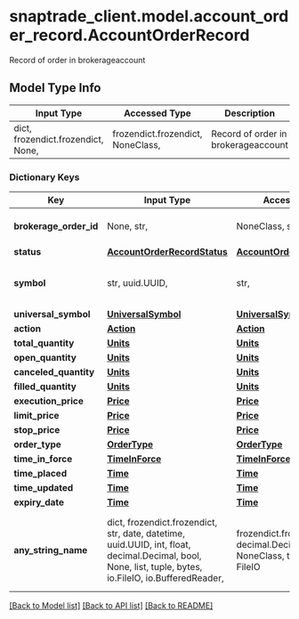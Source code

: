 # snaptrade_client.model.account_order_record.AccountOrderRecord

Record of order in brokerageaccount

## Model Type Info
Input Type | Accessed Type | Description | Notes
------------ | ------------- | ------------- | -------------
dict, frozendict.frozendict, None,  | frozendict.frozendict, NoneClass,  | Record of order in brokerageaccount | 

### Dictionary Keys
Key | Input Type | Accessed Type | Description | Notes
------------ | ------------- | ------------- | ------------- | -------------
**brokerage_order_id** | None, str,  | NoneClass, str,  | Order id returned by brokerage | [optional] 
**status** | [**AccountOrderRecordStatus**](AccountOrderRecordStatus.md) | [**AccountOrderRecordStatus**](AccountOrderRecordStatus.md) |  | [optional] 
**symbol** | str, uuid.UUID,  | str,  |  | [optional] value must be a uuid
**universal_symbol** | [**UniversalSymbol**](UniversalSymbol.md) | [**UniversalSymbol**](UniversalSymbol.md) |  | [optional] 
**action** | [**Action**](Action.md) | [**Action**](Action.md) |  | [optional] 
**total_quantity** | [**Units**](Units.md) | [**Units**](Units.md) |  | [optional] 
**open_quantity** | [**Units**](Units.md) | [**Units**](Units.md) |  | [optional] 
**canceled_quantity** | [**Units**](Units.md) | [**Units**](Units.md) |  | [optional] 
**filled_quantity** | [**Units**](Units.md) | [**Units**](Units.md) |  | [optional] 
**execution_price** | [**Price**](Price.md) | [**Price**](Price.md) |  | [optional] 
**limit_price** | [**Price**](Price.md) | [**Price**](Price.md) |  | [optional] 
**stop_price** | [**Price**](Price.md) | [**Price**](Price.md) |  | [optional] 
**order_type** | [**OrderType**](OrderType.md) | [**OrderType**](OrderType.md) |  | [optional] 
**time_in_force** | [**TimeInForce**](TimeInForce.md) | [**TimeInForce**](TimeInForce.md) |  | [optional] 
**time_placed** | [**Time**](Time.md) | [**Time**](Time.md) |  | [optional] 
**time_updated** | [**Time**](Time.md) | [**Time**](Time.md) |  | [optional] 
**expiry_date** | [**Time**](Time.md) | [**Time**](Time.md) |  | [optional] 
**any_string_name** | dict, frozendict.frozendict, str, date, datetime, uuid.UUID, int, float, decimal.Decimal, bool, None, list, tuple, bytes, io.FileIO, io.BufferedReader,  | frozendict.frozendict, str, decimal.Decimal, BoolClass, NoneClass, tuple, bytes, FileIO | any string name can be used but the value must be the correct type | [optional]

[[Back to Model list]](../../README.md#documentation-for-models) [[Back to API list]](../../README.md#documentation-for-api-endpoints) [[Back to README]](../../README.md)

